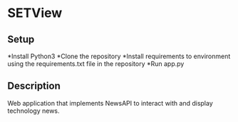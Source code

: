 # SETView


## Setup
*Install Python3
*Clone the repository
*Install requirements to environment using the requirements.txt file in the repository
*Run app.py

## Description
Web application that implements NewsAPI to interact with and display technology news.
